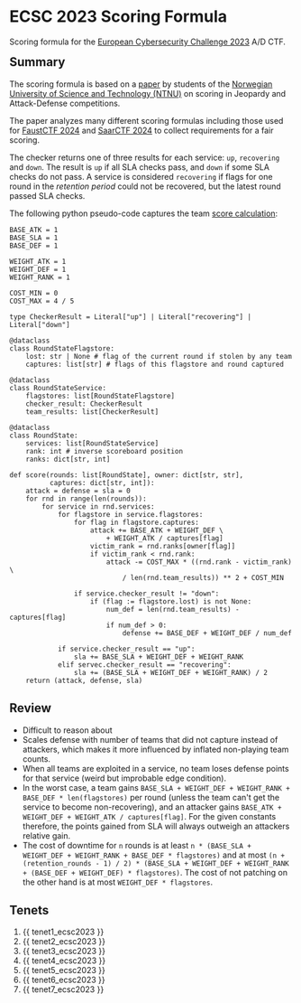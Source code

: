 # ECSC 2023 Scoring Formula

Scoring formula for the
[European Cybersecurity Challenge 2023](https://ecsc2024.it/) A/D CTF.
<div style="margin-bottom:-1em"></div>

## Summary

The scoring formula is based on a [paper](https://doi.org/10.1016/j.eswa.2024.124436) by
students of the [Norwegian University of Science and Technology (NTNU)](https://www.ntnu.edu/)
on scoring in Jeopardy and Attack-Defense competitions.

The paper analyzes many different scoring formulas including those used for
[FaustCTF 2024](../faust2024/) and [SaarCTF 2024](../saar2024/) to collect
requirements for a fair scoring.

The checker returns one of three results for each service:
`up`, `recovering` and `down`. The result is `up` if all SLA checks pass, and
`down` if some SLA checks do not pass. A service is considered
`recovering` if flags for one round in the *retention period* could not be
recovered, but the latest round passed SLA checks.

The following python pseudo-code captures the team [score calculation](https://web.archive.org/web/20240808020647/https://ecsc.no/file/ad_scoring_formulas_v2.pdf):

``` python3
BASE_ATK = 1
BASE_SLA = 1
BASE_DEF = 1

WEIGHT_ATK = 1
WEIGHT_DEF = 1
WEIGHT_RANK = 1

COST_MIN = 0
COST_MAX = 4 / 5

type CheckerResult = Literal["up"] | Literal["recovering"] | Literal["down"]

@dataclass
class RoundStateFlagstore:
	lost: str | None # flag of the current round if stolen by any team
    captures: list[str] # flags of this flagstore and round captured

@dataclass
class RoundStateService:
    flagstores: list[RoundStateFlagstore]
    checker_result: CheckerResult
    team_results: list[CheckerResult]

@dataclass
class RoundState:
    services: list[RoundStateService]
    rank: int # inverse scoreboard position
    ranks: dict[str, int]

def score(rounds: list[RoundState], owner: dict[str, str],
          captures: dict[str, int]):
    attack = defense = sla = 0
    for rnd in range(len(rounds)):
        for service in rnd.services:
            for flagstore in service.flagstores:
                for flag in flagstore.captures:
                    attack += BASE_ATK + WEIGHT_DEF \
                        + WEIGHT_ATK / captures[flag]
                    victim_rank = rnd.ranks[owner[flag]]
                    if victim_rank < rnd.rank:
                        attack -= COST_MAX * ((rnd.rank - victim_rank) \
                            / len(rnd.team_results)) ** 2 + COST_MIN

                if service.checker_result != "down":
                    if (flag := flagstore.lost) is not None:
                        num_def = len(rnd.team_results) - captures[flag]
                        if num_def > 0:
                            defense += BASE_DEF + WEIGHT_DEF / num_def

            if service.checker_result == "up":
                sla += BASE_SLA + WEIGHT_DEF + WEIGHT_RANK
            elif servec.checker_result == "recovering":
                sla += (BASE_SLA + WEIGHT_DEF + WEIGHT_RANK) / 2
    return (attack, defense, sla)
```

## Review

- Difficult to reason about
- Scales defense with number of teams that did not capture instead of attackers,
  which makes it more influenced by inflated non-playing team counts.
- When all teams are exploited in a service, no team loses defense points for that service (weird but improbable edge condition).
- In the worst case, a team gains `BASE_SLA + WEIGHT_DEF + WEIGHT_RANK + BASE_DEF * len(flagstores)`
  per round (unless the team can't get the service to become non-recovering),
  and an attacker gains `BASE_ATK + WEIGHT_DEF + WEIGHT_ATK / captures[flag]`.
  For the given constants therefore, the points gained from SLA will always
  outweigh an attackers relative gain.
- The cost of downtime for `n` rounds is at least `n * (BASE_SLA + WEIGHT_DEF + WEIGHT_RANK + BASE_DEF * flagstores)` and at most `(n + (retention_rounds - 1) / 2) * (BASE_SLA + WEIGHT_DEF + WEIGHT_RANK + (BASE_DEF + WEIGHT_DEF) * flagstores)`. The cost of not patching on the other hand is at most `WEIGHT_DEF * flagstores`.

[^1]: Scoring formula was derived from paper and its [implementation in ECSC 2023](https://web.archive.org/web/20240808020647/https://ecsc.no/file/ad_scoring_formulas_v2.pdf).


## Tenets

1. {{ tenet1_ecsc2023 }}
2. {{ tenet2_ecsc2023 }}
3. {{ tenet3_ecsc2023 }}
4. {{ tenet4_ecsc2023 }}
5. {{ tenet5_ecsc2023 }}
6. {{ tenet6_ecsc2023 }}
7. {{ tenet7_ecsc2023 }}

